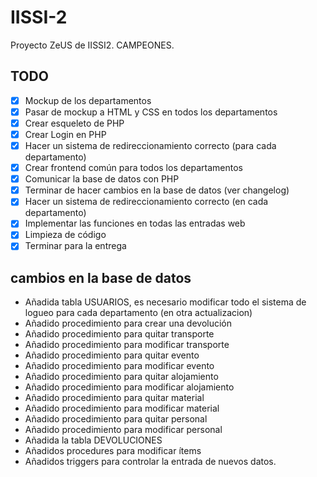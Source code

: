 # IISSI-2
Proyecto ZeUS de IISSI2. CAMPEONES.

## TODO

- [x] Mockup de los departamentos
- [x] Pasar de mockup a HTML y CSS en todos los departamentos
- [x] Crear esqueleto de PHP
- [x] Crear Login en PHP
- [x] Hacer un sistema de redireccionamiento correcto (para cada departamento)
- [x] Crear frontend común para todos los departamentos 
- [x] Comunicar la base de datos con PHP
- [x] Terminar de hacer cambios en la base de datos (ver changelog)
- [x] Hacer un sistema de redireccionamiento correcto (en cada departamento)
- [x] Implementar las funciones en todas las entradas web
- [x] Limpieza de código
- [x] Terminar para la entrega

## cambios en la base de datos
- Añadida tabla USUARIOS, es necesario modificar todo el sistema de logueo para cada departamento (en otra actualizacion)
- Añadido procedimiento para crear una devolución
- Añadido procedimiento para quitar transporte
- Añadido procedimiento para modificar transporte
- Añadido procedimiento para quitar evento
- Añadido procedimiento para modificar evento
- Añadido procedimiento para quitar alojamiento
- Añadido procedimiento para modificar alojamiento
- Añadido procedimiento para quitar material
- Añadido procedimiento para modificar material
- Añadido procedimiento para quitar personal
- Añadido procedimiento para modificar personal
- Añadida la tabla DEVOLUCIONES
- Añadidos procedures para modificar ítems
- Añadidos triggers para controlar la entrada de nuevos datos.
